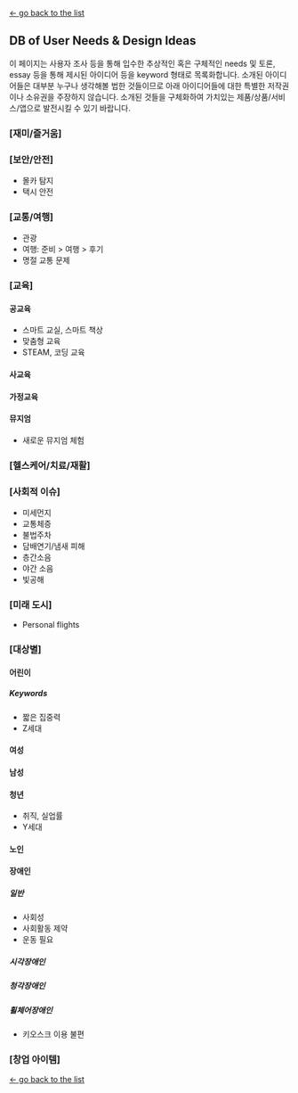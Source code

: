 [← go back to the list](https://HandongHCI.github.io/Tutorials)

## DB of User Needs & Design Ideas

이 페이지는 사용자 조사 등을 통해 입수한 추상적인 혹은 구체적인 needs 및 토론, essay 등을 통해 제시된 아이디어 등을 keyword 형태로 목록화합니다. 소개된 아이디어들은 대부분 누구나 생각해볼 법한 것들이므로 아래 아이디어들에 대한 특별한 저작권이나 소유권을 주장하지 않습니다. 소개된 것들을 구체화하여 가치있는 제품/상품/서비스/앱으로 발전시킬 수 있기 바랍니다.


### **[재미/즐거움]**




### **[보안/안전]**
- 몰카 탐지
- 택시 안전




### **[교통/여행]**
- 관광
- 여행: 준비 > 여행 > 후기
- 명절 교통 문제



### **[교육]**
#### 공교육
- 스마트 교실, 스마트 책상
- 맞춤형 교육
- STEAM, 코딩 교육

#### 사교육

#### 가정교육

#### 뮤지엄
- 새로운 뮤지엄 체험




### **[헬스케어/치료/재활]**




### **[사회적 이슈]**
- 미세먼지
- 교통체증
- 불법주차
- 담배연기/냄새 피해
- 층간소음
- 야간 소음
- 빛공해




### **[미래 도시]**
- Personal flights




### **[대상별]**
#### 어린이
##### Keywords
- 짧은 집중력
- Z세대

#### 여성

#### 남성

#### 청년
- 취직, 실업률
- Y세대

#### 노인

#### 장애인
##### 일반
- 사회성
- 사회활동 제약
- 운동 필요

##### 시각장애인
##### 청각장애인
##### 휠체어장애인
- 키오스크 이용 불편



### **[창업 아이템]**

[← go back to the list](https://HandongHCI.github.io/Tutorials)